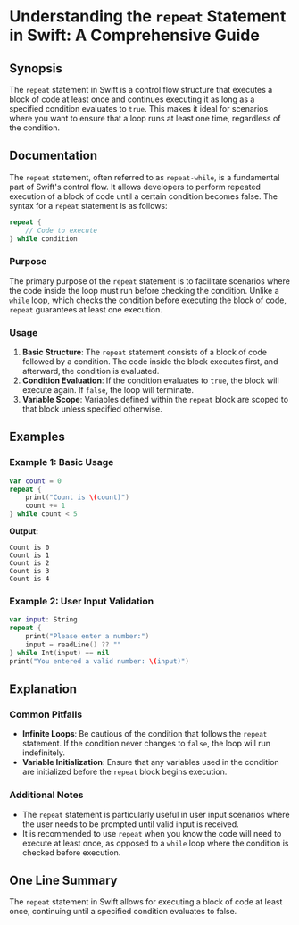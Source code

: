 <!--
Meta Description: # Understanding the `repeat` Statement in Swift: A Comprehensive Guide ## Synopsis The `repeat` statement in Swift is a control flow structure that ex...
Meta Keywords: repeat, condition, block, count, statement
-->

# Understanding the `repeat` Statement in Swift: A Comprehensive Guide

## Synopsis
The `repeat` statement in Swift is a control flow structure that executes a block of code at least once and continues executing it as long as a specified condition evaluates to `true`. This makes it ideal for scenarios where you want to ensure that a loop runs at least one time, regardless of the condition.

## Documentation
The `repeat` statement, often referred to as `repeat-while`, is a fundamental part of Swift's control flow. It allows developers to perform repeated execution of a block of code until a certain condition becomes false. The syntax for a `repeat` statement is as follows:

```swift
repeat {
    // Code to execute
} while condition
```

### Purpose
The primary purpose of the `repeat` statement is to facilitate scenarios where the code inside the loop must run before checking the condition. Unlike a `while` loop, which checks the condition before executing the block of code, `repeat` guarantees at least one execution.

### Usage
1. **Basic Structure**: The `repeat` statement consists of a block of code followed by a condition. The code inside the block executes first, and afterward, the condition is evaluated.
2. **Condition Evaluation**: If the condition evaluates to `true`, the block will execute again. If `false`, the loop will terminate.
3. **Variable Scope**: Variables defined within the `repeat` block are scoped to that block unless specified otherwise.

## Examples

### Example 1: Basic Usage
```swift
var count = 0
repeat {
    print("Count is \(count)")
    count += 1
} while count < 5
```
**Output:**
```
Count is 0
Count is 1
Count is 2
Count is 3
Count is 4
```

### Example 2: User Input Validation
```swift
var input: String
repeat {
    print("Please enter a number:")
    input = readLine() ?? ""
} while Int(input) == nil
print("You entered a valid number: \(input)")
```

## Explanation
### Common Pitfalls
- **Infinite Loops**: Be cautious of the condition that follows the `repeat` statement. If the condition never changes to `false`, the loop will run indefinitely.
- **Variable Initialization**: Ensure that any variables used in the condition are initialized before the `repeat` block begins execution.

### Additional Notes
- The `repeat` statement is particularly useful in user input scenarios where the user needs to be prompted until valid input is received.
- It is recommended to use `repeat` when you know the code will need to execute at least once, as opposed to a `while` loop where the condition is checked before execution.

## One Line Summary
The `repeat` statement in Swift allows for executing a block of code at least once, continuing until a specified condition evaluates to false.